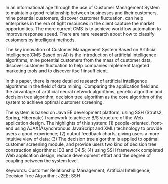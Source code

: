 In an informational age through the use of Customer Management System to maintain a good relationship between businesses and their customers, mine potential customers, discover customer fluctuation, can help enterprises in the era of tight resources in the client capture the market opportunities. The more current CMS is to achieve workflow automation to improve response speed. There are rare research about how to classify customers by intelligent methods.

The key innovation of Customer Management System Based on Artificial Intelligence(CMS Based on AI) is the introduction of artificial intelligence algorithms, mine potential customers from the mass of customer data, discover customer fluctuation to help companies implement targeted marketing tools and to discover itself insufficient.

In this paper, there is more detailed research of artificial intelligence algorithms in the field of data mining. Comparing the application field and the advantage of artificial neural network algorithms, genetic algorithm and decision tree algorithm, decision tree algorithm as the core algorithm of the system to achieve optimal customer screening.

The system is based on Java EE development platform, using SSH (Struts2, Spring, Hibernate) framework to achieve B/S structure of the Web application design. The highlights of this system: (1) people-oriented, front-end using AJAX(Asynchronous JavaScript and XML) technology to provide users a good experience; (2) output feedback charts, giving users a more intuitive view of data; (3) The decision tree algorithm is applied to optimal customer screening module, and provide users two kind of decision tree construction algorithms: ID3 and C4.5; (4) using SSH framework completed Web application design, reduce development effort and the degree of coupling between the system level.

Keywords: Customer Relationship Management; Artificial Intelligence; Decision Tree Algorithm; J2EE; SSH
 
